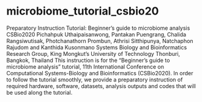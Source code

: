 # microbiome_tutorial_csbio20

Preparatory Instruction
Tutorial: Beginner’s guide to microbiome analysis CSBio2020
Pichahpuk Uthaipaisanwong, Pantakan Puengrang, Chalida Rangsiwutisak, Photchanathorn Prombun, Athrisi Sitthipunya, Natchaphon Rajudom and Kanthida Kusonmano
Systems Biology and Bioinformatics Research Group,
King Mongkut’s University of Technology Thonburi, Bangkok, Thailand
This instruction is for the “Beginner’s guide to microbiome analysis” tutorial, 11th International Conference on Computational Systems-Biology and Bioinformatics (CSBio2020). In order to follow the tutorial smoothly, we provide a preparatory instruction of required hardware, software, datasets, analysis outputs and codes that will be used along the tutorial.
